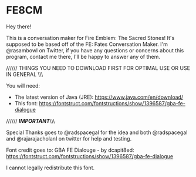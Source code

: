 # FE8CM
Hey there!

This is a conversation maker for Fire Emblem: The Sacred Stones!
It's supposed to be based off of the FE: Fates Conversation Maker.
I'm @rasambowl on Twitter, if you have any questions or concerns about this program, contact me there, I'll be happy to answer any of them.

////// THINGS YOU NEED TO DOWNLOAD FIRST FOR OPTIMAL USE OR USE IN GENERAL \\\\\\

You will need:

- The latest version of Java (JRE): https://www.java.com/en/download/
- This font: https://fontstruct.com/fontstructions/show/1396587/gba-fe-dialogue

////// ***IMPORTANT***\\\\\\

Special Thanks goes to @radspacegal for the idea and both @radspacegal and @rajarajacholanI on twitter for help and testing.

Font credit goes to: GBA FE Dialouge - by dcapit8ed: https://fontstruct.com/fontstructions/show/1396587/gba-fe-dialogue

I cannot legally redistribute this font.
